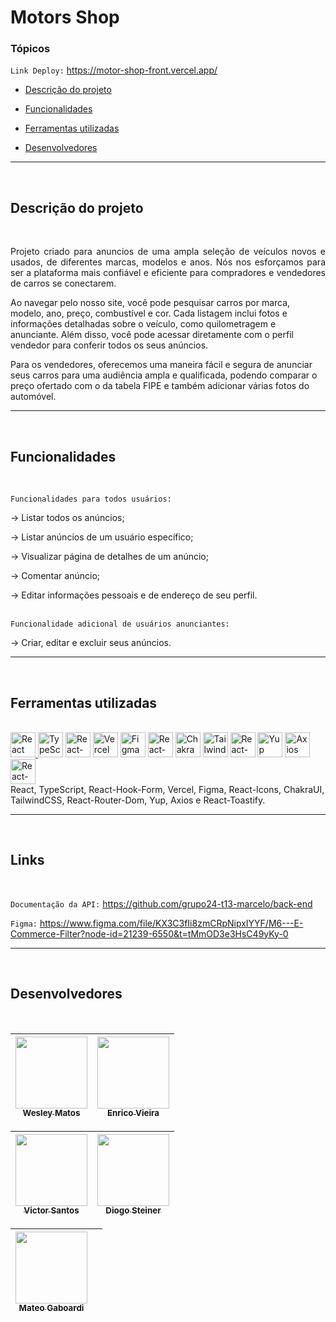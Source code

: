 # Motors Shop

### Tópicos

`Link Deploy:` https://motor-shop-front.vercel.app/

- [Descrição do projeto](#descrição-do-projeto)

- [Funcionalidades](#funcionalidades)

- [Ferramentas utilizadas](#ferramentas-utilizadas)

- [Desenvolvedores](#desenvolvedores)
<hr>
<br/>

## Descrição do projeto

<br/>
<p align="justify">
Projeto criado para anuncios de uma ampla seleção de veículos novos e usados, de diferentes marcas, modelos e anos. Nós nos esforçamos para ser a plataforma mais confiável e eficiente para compradores e vendedores de carros se conectarem.

Ao navegar pelo nosso site, você pode pesquisar carros por marca, modelo, ano, preço, combustível e cor. Cada listagem inclui fotos e informações detalhadas sobre o veículo, como quilometragem e anunciante. Além disso, você pode acessar diretamente com o perfil vendedor para conferir todos os seus anúncios.

Para os vendedores, oferecemos uma maneira fácil e segura de anunciar seus carros para uma audiência ampla e qualificada, podendo comparar o preço ofertado com o da tabela FIPE e também adicionar várias fotos do automóvel.

</p>
<hr>
<br/>

## Funcionalidades

<br/>

`Funcionalidades para todos usuários:`

-> Listar todos os anúncios;

-> Listar anúncios de um usuário específico;

-> Visualizar página de detalhes de um anúncio;

-> Comentar anúncio;

-> Editar informações pessoais e de endereço de seu perfil.
<br/>
<br/>

`Funcionalidade adicional de usuários anunciantes:`

-> Criar, editar e excluir seus anúncios.

<hr>
</br>

## Ferramentas utilizadas

<br/>
<div> 
<a target="blank" href="https://pt-br.reactjs.org/"> 
<img src="https://upload.wikimedia.org/wikipedia/commons/thumb/a/a7/React-icon.svg/539px-React-icon.svg.png" alt="React" width="40" height="40"/>
</a>
<a target="blank" href="https://www.typescriptlang.org/"><img src="https://upload.wikimedia.org/wikipedia/commons/thumb/4/4c/Typescript_logo_2020.svg/2048px-Typescript_logo_2020.svg.png" alt="TypeScript" width="40" height="40"/></a> 
<a target="blank" href="https://react-hook-form.com/"><img src="https://avatars.githubusercontent.com/u/53986236?s=280&v=4" alt="React-Hook-Form" width="40" height="40"/></a> 
<a target="blank" href="https://vercel.com/dashboard"><img src="https://www.svgrepo.com/show/327408/logo-vercel.svg" alt="Vercel" width="40" height="40"/></a>  
<a target="blank" href="https://www.figma.com/"><img src="https://cdn-icons-png.flaticon.com/512/5968/5968705.png" alt="Figma" width="40" height="40"/></a> 
<a target="blank" href="https://react-icons.github.io/react-icons/"><img src="https://camo.githubusercontent.com/48d099290b4cb2d7937bcd96e8497cf1845b54a810a6432c70cf944b60b40c77/68747470733a2f2f7261776769742e636f6d2f676f72616e67616a69632f72656163742d69636f6e732f6d61737465722f72656163742d69636f6e732e737667" alt="React-Icons" width="40" height="40"/></a>  
<a target="blank" href="https://chakra-ui.com/"><img src="https://pbs.twimg.com/profile_images/1244925541448286208/rzylUjaf_400x400.jpg" alt="Chakra UI" width="40" height="40"/></a>  
<a target="blank" href="https://tailwindcss.com/"><img src="https://upload.wikimedia.org/wikipedia/commons/thumb/d/d5/Tailwind_CSS_Logo.svg/2048px-Tailwind_CSS_Logo.svg.png" alt="TailwindCSS" width="40" height="40"/></a> 
<a target="blank" href="https://reactrouter.com/en/main"><img src="https://seekicon.com/free-icon-download/react-router_1.png" alt="React-router-dom" width="40" height="40"/></a>  
<a target="blank" href="https://www.npmjs.com/package/yup"><img src="https://i.morioh.com/210701/e0396424.webp" alt="Yup" width="40" height="40"/></a>  
<a target="blank" href="https://axios-http.com/ptbr/docs/intro"><img src="https://user-images.githubusercontent.com/86276393/177149370-01f7c4a4-9763-478f-938c-ec3d4e7c76c5.png" alt="Axios" width="40" height="40"/></a>  
<a target="blank" href="https://fkhadra.github.io/react-toastify/introduction"><img src="https://user-images.githubusercontent.com/5574267/130860512-3a165ce6-7af3-4c24-8e81-f3f5a4561841.png" alt="React-Toastify" width="40" height="40"/></a>  
</div>

<div>React, TypeScript, React-Hook-Form, Vercel, Figma, React-Icons, ChakraUI, TailwindCSS, React-Router-Dom, Yup, Axios e React-Toastify.</div>
<hr>
<br/>

## Links

<br/>

`Documentação da API:` https://github.com/grupo24-t13-marcelo/back-end

`Figma:` https://www.figma.com/file/KX3C3fIi8zmCRpNipxIYYF/M6---E-Commerce-Filter?node-id=21239-6550&t=tMmOD3e3HsC49yKy-0

<hr>
<br/>

## Desenvolvedores

<br/>

| [<img src="https://avatars.githubusercontent.com/u/104766684?v=4" width=115><br><sub>Wesley Matos</sub>](https://github.com/wesleydematos) | [<img src="https://avatars.githubusercontent.com/u/106822915?v=4" width=115><br><sub>Enrico Vieira</sub>](https://github.com/enricovieira) |
| :----------------------------------------------------------------------------------------------------------------------------------------: | :----------------------------------------------------------------------------------------------------------------------------------------: |

| [<img src="https://avatars.githubusercontent.com/u/106779643?v=4" width=115><br><sub>Victor Santos</sub>](https://github.com/VictorHugo110199) | [<img src="https://avatars.githubusercontent.com/u/106714068?v=4" width=115><br><sub>Diogo Steiner</sub>](https://github.com/steinerstt) |
| :--------------------------------------------------------------------------------------------------------------------------------------------: | :--------------------------------------------------------------------------------------------------------------------------------------: |

| [<img src="https://avatars.githubusercontent.com/u/103224058?v=4" width=115><br><sub>Mateo Gaboardi</sub>](https://github.com/mateogaboardidev) |     |
| :---------------------------------------------------------------------------------------------------------------------------------------------: | :-: |
